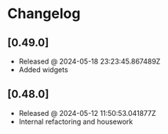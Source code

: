 # Changelog

## [0.49.0]

- Released @ 2024-05-18 23:23:45.867489Z
- Added widgets

## [0.48.0]

- Released @ 2024-05-12 11:50:53.041877Z
- Internal refactoring and housework
